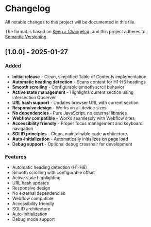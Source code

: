 # Changelog

All notable changes to this project will be documented in this file.

The format is based on [Keep a Changelog](https://keepachangelog.com/en/1.0.0/),
and this project adheres to [Semantic Versioning](https://semver.org/spec/v2.0.0.html).

## [1.0.0] - 2025-01-27

### Added
- **Initial release** - Clean, simplified Table of Contents implementation
- **Automatic heading detection** - Scans content for H1-H6 headings
- **Smooth scrolling** - Configurable smooth scroll behavior
- **Active state management** - Highlights current section using Intersection Observer
- **URL hash support** - Updates browser URL with current section
- **Responsive design** - Works on all device sizes
- **No dependencies** - Pure JavaScript, no external libraries
- **Webflow compatible** - Works seamlessly with Webflow sites
- **Accessibility friendly** - Proper focus management and keyboard navigation
- **SOLID principles** - Clean, maintainable code architecture
- **Auto-initialization** - Automatically initializes on page load
- **Debug support** - Optional debug crosshair for development

### Features
- Automatic heading detection (H1-H6)
- Smooth scrolling with configurable offset
- Active state highlighting
- URL hash updates
- Responsive design
- No external dependencies
- Webflow compatible
- Accessibility friendly
- SOLID architecture
- Auto-initialization
- Debug mode support